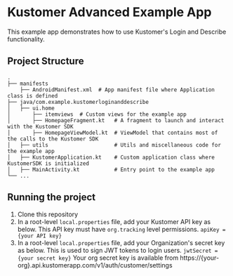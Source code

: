 # Kustomer Advanced Example App

This example app demonstrates how to use Kustomer's Login and Describe functionality.

## Project Structure

    .
    ├── manifests
        ├── AndroidManifest.xml  # App manifest file where Application class is defined
    ├── java/com.example.kustomerloginanddescribe
    │   ├── ui.home
    │       ├── itemviews  # Custom views for the example app
    │       ├── HomepageFragment.kt   # A fragment to launch and interact with the Kustomer SDK
    │       ├── HomepageViewModel.kt  # ViewModel that contains most of the calls to the Kustomer SDK
    │   ├── utils                     # Utils and miscellaneous code for the example app
    │   ├── KustomerApplication.kt    # Custom application class where KustomerSDK is initialized
    │   ├── MainActivity.kt           # Entry point to the example app
    └── ...

## Running the project
1. Clone this repository
2. In a root-level `local.properties` file, add your Kustomer API key as below. This API key must
have `org.tracking` level permissions.
`apiKey = {your API key}`
2. In a root-level `local.properties` file, add your Organization's secret key as below. This is
used to sign JWT tokens to login users.
`jwtSecret = {your secret key}`
Your org secret key is available from https://{your-org}.api.kustomerapp.com/v1/auth/customer/settings
